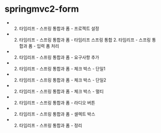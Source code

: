 # springmvc2-form

- 2. 타임리프 - 스프링 통합과 폼 - 프로젝트 설정
- 2. 타임리프 - 스프링 통합과 폼 - 타임리프 스프링 통합 2. 타임리프 - 스프링 통합과 폼 - 입력 폼 처리
- 2. 타임리프 - 스프링 통합과 폼 - 요구사항 추가
- 2. 타임리프 - 스프링 통합과 폼 - 체크 박스 - 단일1
- 2. 타임리프 - 스프링 통합과 폼 - 체크 박스 - 단일2
- 2. 타임리프 - 스프링 통합과 폼 - 체크 박스 - 멀티
- 2. 타임리프 - 스프링 통합과 폼 - 라디오 버튼
- 2. 타임리프 - 스프링 통합과 폼 - 셀렉트 박스
- 2. 타임리프 - 스프링 통합과 폼 - 정리
